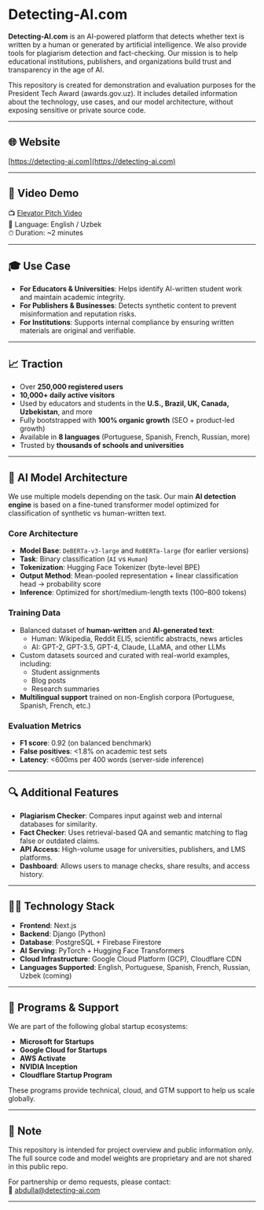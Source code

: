 # Detecting-AI.com

**Detecting-AI.com** is an AI-powered platform that detects whether text is written by a human or generated by artificial intelligence. We also provide tools for plagiarism detection and fact-checking. Our mission is to help educational institutions, publishers, and organizations build trust and transparency in the age of AI.

This repository is created for demonstration and evaluation purposes for the President Tech Award (awards.gov.uz). It includes detailed information about the technology, use cases, and our model architecture, without exposing sensitive or private source code.

---

## 🌐 Website

[https://detecting-ai.com](https://detecting-ai.com)

---

## 🎥 Video Demo

📺 [Elevator Pitch Video](https://your-youtube-or-drive-link.com)  
🎯 Language: English / Uzbek  
⏱ Duration: ~2 minutes

---

## 🎓 Use Case

- **For Educators & Universities**: Helps identify AI-written student work and maintain academic integrity.
- **For Publishers & Businesses**: Detects synthetic content to prevent misinformation and reputation risks.
- **For Institutions**: Supports internal compliance by ensuring written materials are original and verifiable.

---

## 📈 Traction

- Over **250,000 registered users**
- **10,000+ daily active visitors**
- Used by educators and students in the **U.S., Brazil, UK, Canada, Uzbekistan**, and more
- Fully bootstrapped with **100% organic growth** (SEO + product-led growth)
- Available in **8 languages** (Portuguese, Spanish, French, Russian, more)
- Trusted by **thousands of schools and universities**

---

## 🤖 AI Model Architecture

We use multiple models depending on the task. Our main **AI detection engine** is based on a fine-tuned transformer model optimized for classification of synthetic vs human-written text.

### Core Architecture

- **Model Base**: `DeBERTa-v3-large` and `RoBERTa-large` (for earlier versions)
- **Task**: Binary classification (`AI` vs `Human`)
- **Tokenization**: Hugging Face Tokenizer (byte-level BPE)
- **Output Method**: Mean-pooled representation + linear classification head → probability score
- **Inference**: Optimized for short/medium-length texts (100–800 tokens)

### Training Data

- Balanced dataset of **human-written** and **AI-generated text**:
  - Human: Wikipedia, Reddit ELI5, scientific abstracts, news articles
  - AI: GPT-2, GPT-3.5, GPT-4, Claude, LLaMA, and other LLMs
- Custom datasets sourced and curated with real-world examples, including:
  - Student assignments
  - Blog posts
  - Research summaries
- **Multilingual support** trained on non-English corpora (Portuguese, Spanish, French, etc.)

### Evaluation Metrics

- **F1 score**: 0.92 (on balanced benchmark)
- **False positives**: <1.8% on academic test sets
- **Latency**: <600ms per 400 words (server-side inference)

---

## 🔍 Additional Features

- **Plagiarism Checker**: Compares input against web and internal databases for similarity.
- **Fact Checker**: Uses retrieval-based QA and semantic matching to flag false or outdated claims.
- **API Access**: High-volume usage for universities, publishers, and LMS platforms.
- **Dashboard**: Allows users to manage checks, share results, and access history.

---

## 🧑‍💻 Technology Stack

- **Frontend**: Next.js
- **Backend**: Django (Python)
- **Database**: PostgreSQL + Firebase Firestore
- **AI Serving**: PyTorch + Hugging Face Transformers
- **Cloud Infrastructure**: Google Cloud Platform (GCP), Cloudflare CDN
- **Languages Supported**: English, Portuguese, Spanish, French, Russian, Uzbek (coming)

---

## 🤝 Programs & Support

We are part of the following global startup ecosystems:

- **Microsoft for Startups**
- **Google Cloud for Startups**
- **AWS Activate**
- **NVIDIA Inception**
- **Cloudflare Startup Program**

These programs provide technical, cloud, and GTM support to help us scale globally.

---



## 📌 Note

This repository is intended for project overview and public information only.  
The full source code and model weights are proprietary and are not shared in this public repo.

For partnership or demo requests, please contact:  
📧 [abdulla@detecting-ai.com](mailto:abdulla@detecting-ai.com)

---

